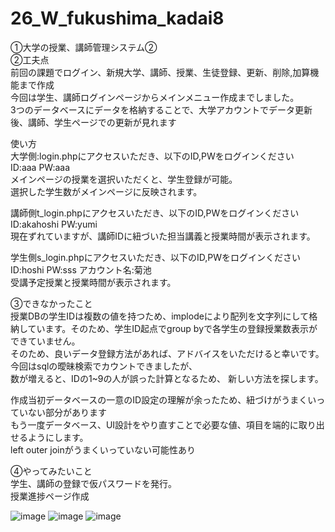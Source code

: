 # 26_W_fukushima_kadai8<br>
①大学の授業、講師管理システム②<br>
②工夫点<br>
前回の課題でログイン、新規大学、講師、授業、生徒登録、更新、削除,加算機能まで作成<br>
今回は学生、講師ログインページからメインメニュー作成までしました。<br>
3つのデータベースにデータを格納することで、大学アカウントでデータ更新後、講師、学生ページでの更新が見れます<br>

使い方<br>
大学側:login.phpにアクセスいただき、以下のID,PWをログインください<br>
ID:aaa PW:aaa<br>
メインページの授業を選択いただくと、学生登録が可能。<br>
選択した学生数がメインページに反映されます。<br>

講師側t_login.phpにアクセスいただき、以下のID,PWをログインください<br>
ID:akahoshi PW:yumi<br>
現在ずれていますが、講師IDに紐づいた担当講義と授業時間が表示されます。<br>

学生側s_login.phpにアクセスいただき、以下のID,PWをログインください<br>
ID:hoshi PW:sss アカウント名:菊池<br>
受講予定授業と授業時間が表示されます。<br>


③できなかったこと<br>
授業DBの学生IDは複数の値を持つため、implodeにより配列を文字列にして格納しています。そのため、学生ID起点でgroup byで各学生の登録授業数表示ができていません。<br>
そのため、良いデータ登録方法があれば、アドバイスをいただけると幸いです。　今回はsqlの曖昧検索でカウントできましたが、<br>
数が増えると、IDの1~9の人が誤った計算となるため、
新しい方法を探します。<br>

作成当初データベースの一意のID設定の理解が余ったため、紐づけがうまくいっていない部分があります<br>
もう一度データベース、UI設計をやり直すことで必要な値、項目を端的に取り出せるようにします。<br>
left outer joinがうまくいっていない可能性あり<br>

④やってみたいこと<br>
学生、講師の登録で仮パスワードを発行。<br>
授業進捗ページ作成<br>

![image](https://user-images.githubusercontent.com/54490421/125106545-b8c13080-e11a-11eb-8d6e-ed60d8199770.png)
![image](https://user-images.githubusercontent.com/54490421/125106582-bfe83e80-e11a-11eb-8a76-e6a47db67b68.png)
![image](https://user-images.githubusercontent.com/54490421/125106610-c7a7e300-e11a-11eb-902a-3ef18bd8c206.png)


